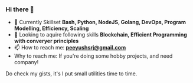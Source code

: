 ### Hi there 👋

- 🔭 Currently Skillset **Bash, Python, NodeJS, Golang, DevOps, Program Modelling, Efficiency, Scaling**
- 🌱 Looking to aquire following skills **Blockchain, Efficient Programming with converyer principles**
- 📫 How to reach me: **peeyushsrj@gmail.com**
- Why to reach me: If you're doing some hobby projects, and need company!

Do check my gists, it's I put small utilities time to time.
